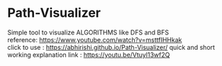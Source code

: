# Path-Visualizer

Simple tool to visualize ALGORITHMS like DFS and BFS <br>
reference: https://www.youtube.com/watch?v=msttfIHHkak  <br>
click to use : https://abhirishi.github.io/Path-Visualizer/
quick and short working explanation link : https://youtu.be/Vtuyl13wf2Q
